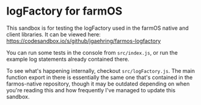 # logFactory for farmOS

This sandbox is for testing the logFactory used in the farmOS native 
and client libraries. It can be viewed here:
https://codesandbox.io/s/github/jgaehring/farmos-logfactory

You can run some tests in the console from `src/index.js`, or run the 
example log statements already contained there.

To see what's happening internally, checkout `src/logFactory.js`. 
The main function export in there is essentially the same one that's
contained in the farmos-native repository, though it may be outdated 
depending on when you're reading this and how frequently I've managed 
to update this sandbox.